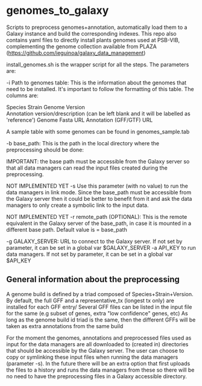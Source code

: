 # genomes_to_galaxy
Scripts to preprocess genomes+annotation, automatically load them to a Galaxy instance and build the corresponding indexes. This repo also contains yaml files to directly install plants genomes used at PSB-VIB, complementing the genome collection available from PLAZA (https://github.com/ieguinoa/galaxy_data_management)


install_genomes.sh is the wrapper script for all the steps.
The parameters are:

-i Path to genomes table: This is the information about the genomes that need to be installed. It's important to follow the formatting of this table. The columns are:

Species
Strain 
Genome Version        
Annotation version/drescription (can be left blank and it will be labelled as 'reference')
Genome Fasta URL
Annotation (GFF/GTF) URL 

A sample table with some genomes can be found in genomes_sample.tab

-b base_path: This is the path in the local directory where the preprocessing should be done: 

IMPORTANT: the base path must be accessible from the Galaxy server so that all data managers can read the input files created during the preprocessing.

NOT IMPLEMENTED YET
-s Use this parameter (with no value) to run the data managers in link mode. Since the base_path must be accessible from the Galaxy server then it could be better to benefit from it and ask the data managers to only create a symbolic link to the input data. 

NOT IMPLEMENTED YET
-r remote_path (OPTIONAL): This is the remote equivalent in the Galaxy server of the base_path, in case it is mounted in a different base path. Default value is = base_path


-g GALAXY_SERVER: URL to connect to the Galaxy server. If not set by parameter, it can be set in a global var $GALAXY_SERVER
-a API_KEY to run data managers. If not set by parameter, it can be set in a global var $API_KEY

## General information about the preprocessing
A genome build is defined by a triad composed of Species+Strain+Version. 
By default, the full GFF and a representative_tx (longest tx only) are installed for each GFF entry/
Several GFF files can be listed in the input file for the same  (e.g subset of genes, extra "low confidence" genes, etc)
As long as the genome build id triad is the same, then the different GFFs will be taken as extra annotations from the same build


For the moment the genomes, annotations and preprocessed files used as input for the data managers are all downloaded to (created in) directories that should be accessible by the Galaxy server. The user can choose to copy or symlinking these input files when running the data managers (parameter -s). 
In the future there will be an extra option that first uploads the files to a history and runs the data managers from these so there will be no need to have the preprocessing files in a Galaxy accessible directory.
